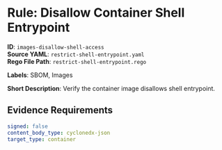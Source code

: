 # Rule: Disallow Container Shell Entrypoint

**ID**: `images-disallow-shell-access`  
**Source YAML**: `restrict-shell-entrypoint.yaml`  
**Rego File Path**: `restrict-shell-entrypoint.rego`  

**Labels**: SBOM, Images

**Short Description**: Verify the container image disallows shell entrypoint.

## Evidence Requirements

```yaml
signed: false
content_body_type: cyclonedx-json
target_type: container
```
